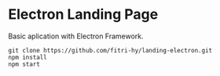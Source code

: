 # Electron Landing Page
Basic aplication with Electron Framework.

```
git clone https://github.com/fitri-hy/landing-electron.git
npm install
npm start
```
